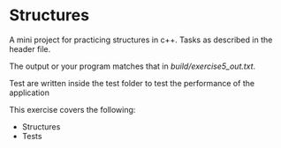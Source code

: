 # Structures 
A mini project for practicing structures in c++.
Tasks as described in the header file.

The output or your program matches that in *build/exercise5_out.txt*.

Test are written inside the test folder to test the performance of the application

This exercise covers the following:

- Structures
- Tests
